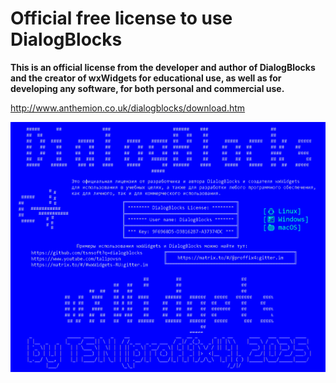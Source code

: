 # Official free license to use DialogBlocks

**This is an official license from the developer and author of DialogBlocks and the creator of wxWidgets
for educational use, as well as for developing any software,
for both personal and commercial use.**

http://www.anthemion.co.uk/dialogblocks/download.htm

![Screenshot](free_license_for_dialogblocks_2025.png)

